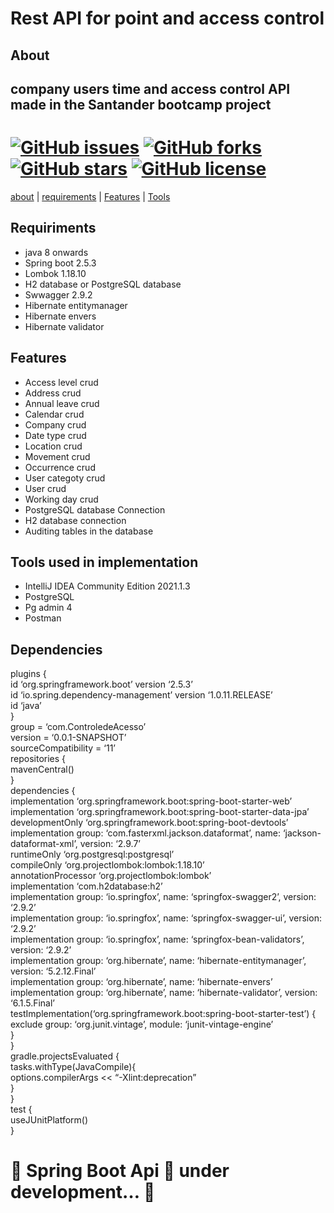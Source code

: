 <h1 class="code-line" data-line-start=0 data-line-end=1 ><a id="Rest_API_for_point_and_access_control_0"></a>Rest API for point and access control</h1>
<h2 class="code-line" data-line-start=2 data-line-end=3 ><a id="About_2"></a>About</h2>
<h2 class="code-line" data-line-start=3 data-line-end=4 ><a id="company_users_time_and_access_control_API_made_in_the_Santander_bootcamp_project_3"></a>company users time and access control API made in the Santander bootcamp project</h2>
<h1 class="code-line" data-line-start=5 data-line-end=7 ><a id="GitHub_issueshttpsimgshieldsiogithubissuesGusRMatosSistema_de_Controle_de_Ponto_e_AcessohttpsgithubcomGusRMatosSistema_de_Controle_de_Ponto_e_Acessoissues__GitHub_forkshttpsimgshieldsiogithubforksGusRMatosSistema_de_Controle_de_Ponto_e_AcessohttpsgithubcomGusRMatosSistema_de_Controle_de_Ponto_e_Acessonetwork_________GitHub_starshttpsimgshieldsiogithubstarsGusRMatosSistema_de_Controle_de_Ponto_e_AcessohttpsgithubcomGusRMatosSistema_de_Controle_de_Ponto_e_Acessostargazers______GitHub_licensehttpsimgshieldsiogithublicenseGusRMatosSistema_de_Controle_de_Ponto_e_AcessohttpsgithubcomGusRMatosSistema_de_Controle_de_Ponto_e_Acesso_5"></a><a href="https://github.com/GusRMatos/Sistema_de_Controle_de_Ponto_e_Acesso/issues"><img src="https://img.shields.io/github/issues/GusRMatos/Sistema_de_Controle_de_Ponto_e_Acesso" alt="GitHub issues"></a>  <a href="https://github.com/GusRMatos/Sistema_de_Controle_de_Ponto_e_Acesso/network"><img src="https://img.shields.io/github/forks/GusRMatos/Sistema_de_Controle_de_Ponto_e_Acesso" alt="GitHub forks"></a>         <a href="https://github.com/GusRMatos/Sistema_de_Controle_de_Ponto_e_Acesso/stargazers"><img src="https://img.shields.io/github/stars/GusRMatos/Sistema_de_Controle_de_Ponto_e_Acesso" alt="GitHub stars"></a>      <a href="https://github.com/GusRMatos/Sistema_de_Controle_de_Ponto_e_Acesso"><img src="https://img.shields.io/github/license/GusRMatos/Sistema_de_Controle_de_Ponto_e_Acesso" alt="GitHub license"></a></h1>
<p class="has-line-data" data-line-start="7" data-line-end="8"><a href="#About">about</a> | <a href="#Requirements">requirements</a> | <a href="#Features">Features</a> | <a href="#tools-used-in-implementation">Tools</a></p>
<h2 class="code-line" data-line-start=8 data-line-end=9 ><a id="Requiriments_8"></a>Requiriments</h2>
<ul>
<li class="has-line-data" data-line-start="9" data-line-end="10">java 8 onwards</li>
<li class="has-line-data" data-line-start="10" data-line-end="11">Spring boot 2.5.3</li>
<li class="has-line-data" data-line-start="11" data-line-end="12">Lombok 1.18.10</li>
<li class="has-line-data" data-line-start="12" data-line-end="13">H2 database or PostgreSQL database</li>
<li class="has-line-data" data-line-start="13" data-line-end="14">Swwagger 2.9.2</li>
<li class="has-line-data" data-line-start="14" data-line-end="15">Hibernate entitymanager</li>
<li class="has-line-data" data-line-start="15" data-line-end="16">Hibernate envers</li>
<li class="has-line-data" data-line-start="16" data-line-end="18">Hibernate validator</li>
</ul>
<h2 class="code-line" data-line-start=18 data-line-end=19 ><a id="Features_18"></a>Features</h2>
<ul>
<li class="has-line-data" data-line-start="19" data-line-end="20">Access level crud</li>
<li class="has-line-data" data-line-start="20" data-line-end="21">Address crud</li>
<li class="has-line-data" data-line-start="21" data-line-end="22">Annual leave crud</li>
<li class="has-line-data" data-line-start="22" data-line-end="23">Calendar crud</li>
<li class="has-line-data" data-line-start="23" data-line-end="24">Company crud</li>
<li class="has-line-data" data-line-start="24" data-line-end="25">Date type crud</li>
<li class="has-line-data" data-line-start="25" data-line-end="26">Location crud</li>
<li class="has-line-data" data-line-start="26" data-line-end="27">Movement crud</li>
<li class="has-line-data" data-line-start="27" data-line-end="28">Occurrence crud</li>
<li class="has-line-data" data-line-start="28" data-line-end="29">User categoty crud</li>
<li class="has-line-data" data-line-start="29" data-line-end="30">User crud</li>
<li class="has-line-data" data-line-start="30" data-line-end="31">Working day crud</li>
<li class="has-line-data" data-line-start="31" data-line-end="32">PostgreSQL database Connection</li>
<li class="has-line-data" data-line-start="32" data-line-end="33">H2 database connection</li>
<li class="has-line-data" data-line-start="33" data-line-end="35">Auditing tables in the database</li>
</ul>
<h2 class="code-line" data-line-start=35 data-line-end=36 ><a id="Tools_used_in_implementation_35"></a>Tools used in implementation</h2>
<ul>
<li class="has-line-data" data-line-start="36" data-line-end="37">IntelliJ IDEA Community Edition 2021.1.3</li>
<li class="has-line-data" data-line-start="37" data-line-end="38">PostgreSQL</li>
<li class="has-line-data" data-line-start="38" data-line-end="39">Pg admin 4</li>
<li class="has-line-data" data-line-start="39" data-line-end="41">Postman</li>
</ul>
<h2 class="code-line" data-line-start=41 data-line-end=42 ><a id="Dependencies_41"></a>Dependencies</h2>
<p class="has-line-data" data-line-start="42" data-line-end="80">plugins {<br>
id ‘org.springframework.boot’ version ‘2.5.3’<br>
id ‘io.spring.dependency-management’ version ‘1.0.11.RELEASE’<br>
id ‘java’<br>
}<br>
group = ‘com.ControledeAcesso’<br>
version = ‘0.0.1-SNAPSHOT’<br>
sourceCompatibility = ‘11’<br>
repositories {<br>
mavenCentral()<br>
}<br>
dependencies {<br>
implementation ‘org.springframework.boot:spring-boot-starter-web’<br>
implementation ‘org.springframework.boot:spring-boot-starter-data-jpa’<br>
developmentOnly ‘org.springframework.boot:spring-boot-devtools’<br>
implementation group: ‘com.fasterxml.jackson.dataformat’, name: ‘jackson-dataformat-xml’, version: ‘2.9.7’<br>
runtimeOnly ‘org.postgresql:postgresql’<br>
compileOnly ‘org.projectlombok:lombok:1.18.10’<br>
annotationProcessor ‘org.projectlombok:lombok’<br>
implementation ‘com.h2database:h2’<br>
implementation group: ‘io.springfox’, name: ‘springfox-swagger2’, version: ‘2.9.2’<br>
implementation group: ‘io.springfox’, name: ‘springfox-swagger-ui’, version: ‘2.9.2’<br>
implementation group: ‘io.springfox’, name: ‘springfox-bean-validators’, version: ‘2.9.2’<br>
implementation group: ‘org.hibernate’, name: ‘hibernate-entitymanager’, version: ‘5.2.12.Final’<br>
implementation group: ‘org.hibernate’, name: ‘hibernate-envers’<br>
implementation group: ‘org.hibernate’, name: ‘hibernate-validator’, version: ‘6.1.5.Final’<br>
testImplementation(‘org.springframework.boot:spring-boot-starter-test’) {<br>
exclude group: ‘org.junit.vintage’, module: ‘junit-vintage-engine’<br>
}<br>
}<br>
gradle.projectsEvaluated {<br>
tasks.withType(JavaCompile){<br>
options.compilerArgs &lt;&lt; “-Xlint:deprecation”<br>
}<br>
}<br>
test {<br>
useJUnitPlatform()<br>
}</p>
<h1 class="code-line" data-line-start=81 data-line-end=82 ><a id="__Spring_Boot_Api__under_development___81"></a>🚧  Spring Boot Api 🚀 under development…  🚧</h1>